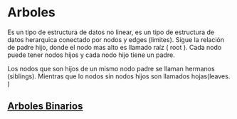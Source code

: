 # Arboles

Es un tipo de estructura de datos no linear, es un tipo de estructura de datos herarquica conectado por nodos y edges (limites). Sigue la relación de padre hijo, donde el nodo mas alto es llamado raíz ( root ). Cada nodo puede tener nodos hijos y cada nodo hijo tiene un padre.

Los nodos que son hijos de un mismo nodo padre se llaman hermanos (siblings). Mientras que lo nodos sin nodos hijos son llamados hojas(leaves.
)

## [Arboles Binarios](arboles_binarios.md)

